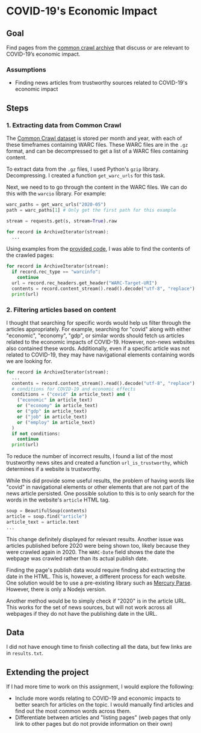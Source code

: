 # COVID-19's Economic Impact

## Goal

Find pages from the [common crawl archive](https://commoncrawl.org/) that discuss or are relevant to COVID-19’s economic impact.

### Assumptions

- Finding news articles from trustworthy sources related to COVID-19's economic impact

## Steps

### 1. Extracting data from Common Crawl

The [Common Crawl dataset](https://commoncrawl.org/the-data/get-started/) is stored per month and year, with each of these timeframes containing WARC files. These WARC files are in the `.gz` format, and can be decompressed to get a list of a WARC files containing content.

To extract data from the `.gz` files, I used Python's `gzip` library. Decompressing. I created a function `get_warc_urls` for this task.

Next, we need to to go through the content in the WARC files. We can do this with the `warcio` library. For example:

```python
warc_paths = get_warc_urls("2020-05")
path = warc_paths[1] # Only get the first path for this example

stream = requests.get(s, stream=True).raw

for record in ArchiveIterator(stream):
  ...
```

Using examples from the [provided code](https://github.com/code402/warc-benchmark/blob/master/python/go.py), I was able to find the contents of the crawled pages:

```python
for record in ArchiveIterator(stream):
  if record.rec_type == "warcinfo":
    continue
  url = record.rec_headers.get_header("WARC-Target-URI")
  contents = record.content_stream().read().decode("utf-8", "replace").lower()
  print(url)
```

### 2. Filtering articles based on content

I thought that searching for specific words would help us filter through the articles appropriately. For example, searching for "covid" along with either "economic", "economy", "gdp", or similar words should fetch us articles related to the economic impacts of COVID-19. However, non-news websites also contained these words. Additionally, even if a specific article was not related to COVID-19, they may have navigational elements containing words we are looking for.

```python
for record in ArchiveIterator(stream):
  ...
  contents = record.content_stream().read().decode("utf-8", "replace").lower()
  # conditions for COVID-19 and economic effects
  conditions = ("covid" in article_text) and (
    ("economic" in article_text)
    or ("economy" in article_text)
    or ("gdp" in article_text)
    or ("job" in article_text)
    or ("employ" in article_text)
  )
  if not conditions:
    continue
  print(url)
```

To reduce the number of incorrect results, I found a list of the most trustworthy news sites and created a function `url_is_trustworthy`, which determines if a website is trustworthy.

While this did provide some useful results, the problem of having words like "covid" in navigational elements or other elements that are not part of the news article persisted. One possible solution to this is to only search for the words in the website's `article` HTML tag.

```python
soup = BeautifulSoup(contents)
article = soup.find("article")
article_text = article.text
...
```

This change definitely displayed for relevant results. Another issue was articles published before 2020 were being shown too, likely because they were crawled again in 2020. The `WARC-Date` field shows the date the webpage was crawled rather than its actual publish date.

Finding the page's publish data would require finding abd extracting the date in the HTML. This is, however, a different process for each website. One solution would be to use a pre-existing library such as [Mercury Parse](https://github.com/postlight/mercury-parser). However, there is only a Nodejs version.

Another method would be to simply check if "2020" is in the article URL. This works for the set of news sources, but will not work across all webpages if they do not have the publishing date in the URL.

## Data

I did not have enough time to finish collecting all the data, but few links are in `results.txt`.

## Extending the project

If I had more time to work on this assignment, I would explore the following:

- Include more words relating to COVID-19 and economic impacts to better search for articles on the topic. I would manually find articles and find out the most common words across them.
- Differentiate between articles and "listing pages" (web pages that only link to other pages but do not provide information on their own)
